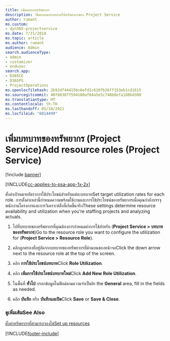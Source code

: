 ```yaml
---
title: เพิ่มบทบาททรัพยากร
description: วิธีมอบหมายบทบาทให้ทรัพยากรของ Project Service
author: rumant
ms.custom:
- dyn365-projectservice
ms.date: 7/31/2018
ms.topic: article
ms.author: rumant
audience: Admin
search.audienceType:
- admin
- customizer
- enduser
search.app:
- D365CE
- D365PS
- ProjectOperations
ms.openlocfilehash: 2b92df44415bc6efd1c610fb26ff153eb1cd1615
ms.sourcegitcommit: 40f68387f594180af64a5e5c748b6efa188bd300
ms.translationtype: HT
ms.contentlocale: th-TH
ms.lasthandoff: 05/10/2021
ms.locfileid: "6014499"
---
```

# <a name="add-resource-roles-project-service"></a><span data-ttu-id="f5e13-103">เพิ่มบทบาทของทรัพยากร (Project Service)</span><span class="sxs-lookup"><span data-stu-id="f5e13-103">Add resource roles (Project Service)</span></span>

[!include [banner](../includes/psa-now-project-operations.md)]

[!INCLUDE[cc-applies-to-psa-app-1x-2x](../includes/cc-applies-to-psa-app-1x-2x.md)]

<span data-ttu-id="f5e13-104">ตั้งค่าเป้าหมายอัตราการใช้ประโยชน์สำหรับแต่ละบทบาท</span><span class="sxs-lookup"><span data-stu-id="f5e13-104">Set target utilization rates for each role.</span></span> <span data-ttu-id="f5e13-105">การตั้งค่าเหล่านี้กำหนดความพร้อมใช้งานและการใช้ประโยชน์ของทรัพยากรเมื่อคุณกำลังบรรจุพนักงานโครงการและการวิเคราะห์สิ่งที่เกิดขึ้นจริง</span><span class="sxs-lookup"><span data-stu-id="f5e13-105">These settings determine resource availability and utilization when you’re staffing projects and analyzing actuals.</span></span>  
  
1.  <span data-ttu-id="f5e13-106">ไปที่บทบาทของทรัพยากรที่คุณต้องการกำหนดค่าการใช้สำหรับ (**Project Service > บทบาทของทรัพยากร**)</span><span class="sxs-lookup"><span data-stu-id="f5e13-106">Go to the resource role you want to configure the utilization for (**Project Service > Resource Role**).</span></span>  
  
2.  <span data-ttu-id="f5e13-107">คลิกลูกศรลงที่อยู่ถัดจากบทบาทของทรัพยากรที่ด้านบนของหน้าจอ</span><span class="sxs-lookup"><span data-stu-id="f5e13-107">Click the down arrow next to the resource role at the top of the screen.</span></span>  
  
3.  <span data-ttu-id="f5e13-108">คลิก **การใช้ประโยชน์บทบาท**</span><span class="sxs-lookup"><span data-stu-id="f5e13-108">Click **Role Utilization**.</span></span>  
  
4.  <span data-ttu-id="f5e13-109">คลิก **เพิ่มการใช้ประโยชน์บทบาทใหม่**</span><span class="sxs-lookup"><span data-stu-id="f5e13-109">Click **Add New Role Utilization**.</span></span>  
  
5.  <span data-ttu-id="f5e13-110">ในพื้นที่ **ทั่วไป** กรอกข้อมูลในฟิลด์ตามความจำเป็น</span><span class="sxs-lookup"><span data-stu-id="f5e13-110">In the **General** area, fill in the fields as needed.</span></span>  
  
6.  <span data-ttu-id="f5e13-111">คลิก **บันทึก** หรือ **บันทึกและปิด**</span><span class="sxs-lookup"><span data-stu-id="f5e13-111">Click **Save** or **Save & Close**.</span></span>  
  
### <a name="see-also"></a><span data-ttu-id="f5e13-112">ดูเพิ่มเติม</span><span class="sxs-lookup"><span data-stu-id="f5e13-112">See Also</span></span>  
 [<span data-ttu-id="f5e13-113">ตั้งค่าทรัพยากรที่สามารถจองได้</span><span class="sxs-lookup"><span data-stu-id="f5e13-113">Set up resources</span></span>](../psa/set-up-resources.md)


[!INCLUDE[footer-include](../includes/footer-banner.md)]